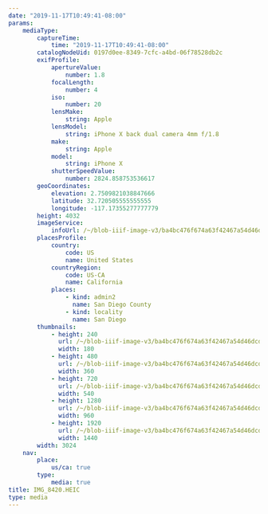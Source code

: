 ```yaml
---
date: "2019-11-17T10:49:41-08:00"
params:
    mediaType:
        captureTime:
            time: "2019-11-17T10:49:41-08:00"
        catalogNodeUid: 0197d0ee-8349-7cfc-a4bd-06f78528db2c
        exifProfile:
            apertureValue:
                number: 1.8
            focalLength:
                number: 4
            iso:
                number: 20
            lensMake:
                string: Apple
            lensModel:
                string: iPhone X back dual camera 4mm f/1.8
            make:
                string: Apple
            model:
                string: iPhone X
            shutterSpeedValue:
                number: 2824.858753536617
        geoCoordinates:
            elevation: 2.7509821038847666
            latitude: 32.720505555555555
            longitude: -117.17355277777779
        height: 4032
        imageService:
            infoUrl: /~/blob-iiif-image-v3/ba4bc476f674a63f42467a54d46dcdd27993a8ce0695c22762aca74cf35fd060/info.json
        placesProfile:
            country:
                code: US
                name: United States
            countryRegion:
                code: US-CA
                name: California
            places:
                - kind: admin2
                  name: San Diego County
                - kind: locality
                  name: San Diego
        thumbnails:
            - height: 240
              url: /~/blob-iiif-image-v3/ba4bc476f674a63f42467a54d46dcdd27993a8ce0695c22762aca74cf35fd060/full/180%2C240/0/default.jpg
              width: 180
            - height: 480
              url: /~/blob-iiif-image-v3/ba4bc476f674a63f42467a54d46dcdd27993a8ce0695c22762aca74cf35fd060/full/360%2C480/0/default.jpg
              width: 360
            - height: 720
              url: /~/blob-iiif-image-v3/ba4bc476f674a63f42467a54d46dcdd27993a8ce0695c22762aca74cf35fd060/full/540%2C720/0/default.jpg
              width: 540
            - height: 1280
              url: /~/blob-iiif-image-v3/ba4bc476f674a63f42467a54d46dcdd27993a8ce0695c22762aca74cf35fd060/full/960%2C1280/0/default.jpg
              width: 960
            - height: 1920
              url: /~/blob-iiif-image-v3/ba4bc476f674a63f42467a54d46dcdd27993a8ce0695c22762aca74cf35fd060/full/1440%2C1920/0/default.jpg
              width: 1440
        width: 3024
    nav:
        place:
            us/ca: true
        type:
            media: true
title: IMG_8420.HEIC
type: media
---
```


